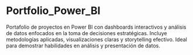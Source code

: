 # Portfolio_Power_BI
Portafolio de proyectos en Power BI con dashboards interactivos y análisis de datos enfocados en la toma de decisiones estratégicas. Incluye metodologías aplicadas, visualizaciones claras y storytelling efectivo. Ideal para demostrar habilidades en análisis y presentación de datos.
